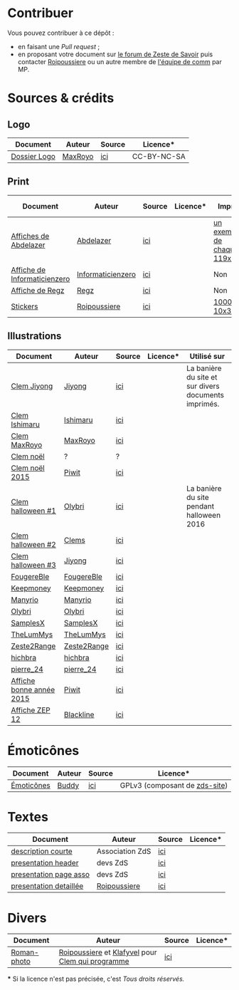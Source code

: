 # Contribuer

Vous pouvez contribuer à ce dépôt :

- en faisant une *Pull request* ;
- en proposant votre document sur [le forum de Zeste de Savoir](https://zestedesavoir.com/forums/) puis contacter [Roipoussiere](https://zestedesavoir.com/membres/voir/Roipoussiere/) ou un autre membre de [l'équipe de comm](https://zestedesavoir.com/pages/contact/) par MP.

# Sources & crédits

## Logo

Document              | Auteur  | Source | Licence*
----------------------|---------|--------|---------
[Dossier Logo](logo/) | [MaxRoyo](https://zestedesavoir.com/membres/voir/MaxRoyo/) | [ici](https://github.com/zestedesavoir/zds-site/tree/dev/assets/images) | CC-BY-NC-SA

## Print

Document                         | Auteur | Source | Licence* | Imprimé | Date d'impression | Imprimé par
---------------------------------|--------|--------|----------|---------|-------------------|------------
[Affiches de Abdelazer](print/affiches/affiches_abdelazer) | [Abdelazer](https://zestedesavoir.com/membres/voir/Abdelazer/) | [ici](https://zestedesavoir.com/forums/sujet/6790/affiches-pour-zeste-de-savoir/?page=8#p124757) | |[un exemplaire de chaque, 119x84cm](https://zestedesavoir.com/forums/sujet/6790/affiches-pour-zeste-de-savoir/?page=8#p130208) | novembre 2016 | [Hugo](https://zestedesavoir.com/membres/voir/Hugo/)
[Affiche de Informaticienzero](print/affiches/affiche_informaticienzero.jpg) | [Informaticienzero](https://zestedesavoir.com/membres/voir/informaticienzero/) | [ici](https://zestedesavoir.com/forums/sujet/6790/affiches-pour-zeste-de-savoir/?page=4#p121686) | | Non | |
[Affiche de Regz](print/affiches/affiche_regz.png) | [Regz](https://zestedesavoir.com/membres/voir/regz/) | [ici](https://zestedesavoir.com/forums/sujet/6790/affiches-pour-zeste-de-savoir/?page=4#p121859) | | Non | |
[Stickers](print/stickers/) | [Roipoussiere](https://zestedesavoir.com/membres/voir/roipoussiere/) | [ici](https://zestedesavoir.com/forums/sujet/2839/des-goodies-pour-zeste-de-savoir/?page=1#p123732) | | [1000 ex., 10x3cm](https://zestedesavoir.com/forums/sujet/2839/des-goodies-pour-zeste-de-savoir/?page=2#p124990) | septembre 2016 | [Roipoussiere](https://zestedesavoir.com/membres/voir/roipoussiere/)

## Illustrations

Document                         | Auteur | Source | Licence* | Utilisé sur
---------------------------------|--------|--------|----------|------------
[Clem Jiyong](illustrations/clem_Jiyong) | [Jiyong](https://zestedesavoir.com/membres/voir/Jiyong/) | [ici](https://zestedesavoir.com/forums/sujet/6790/affiches-pour-zeste-de-savoir/?page=7#p123402) | | La banière du site et sur divers documents imprimés.
[Clem Ishimaru](illustrations/clem_Ishimaru) | [Ishimaru](https://zestedesavoir.com/membres/voir/Ishimaru%20Chiaki/) | [ici](https://zestedesavoir.com/forums/sujet/2689/un-zeste-de-mascotte/?page=5#p94174)| |
[Clem MaxRoyo](illustrations/clem_MaxRoyo) | [MaxRoyo](https://zestedesavoir.com/membres/voir/MaxRoyo/) | [ici](https://zestedesavoir.com/forums/sujet/2689/un-zeste-de-mascotte/#p48459)| |
[Clem noël](illustrations/clem_evenements/clem_noel.png) | ? | ? | |
[Clem noël 2015](illustrations/clem_evenements/clem_noel_2015.png) | [Piwit](https://zestedesavoir.com/membres/voir/Piwit/) | [ici](https://zestedesavoir.com/forums/sujet/2689/un-zeste-de-mascotte/?page=5#p92173)| |
[Clem halloween #1](illustrations/clem_evenements/clem_halloween_1.png) | [Olybri](https://zestedesavoir.com/membres/voir/Olybri/) | [ici](https://zestedesavoir.com/forums/sujet/7050/un-costume-pour-clem/?page=1#p126110)| | La banière du site pendant halloween 2016
[Clem halloween #2](illustrations/clem_evenements/clem_halloween_2.png) | [Clems](https://zestedesavoir.com/membres/voir/Clems/) | [ici](https://zestedesavoir.com/forums/sujet/7050/un-costume-pour-clem/?page=2#p126423)| |
[Clem halloween #3](illustrations/clem_evenements/clem_halloween_3.png) | [Jiyong](https://zestedesavoir.com/membres/voir/Jiyong/) | [ici](https://zestedesavoir.com/forums/sujet/7050/un-costume-pour-clem/?page=2#p127915)| |
[FougereBle](illustrations/clem_evenements/clem_halloween_autres/FougereBle.png) | [FougereBle](https://zestedesavoir.com/membres/voir/FougereBle/) | [ici](https://zestedesavoir.com/forums/sujet/7050/un-costume-pour-clem/?page=1#p125868)| |
[Keepmoney](illustrations/clem_evenements/clem_halloween_autres/Keepmoney.png) | [Keepmoney](https://zestedesavoir.com/membres/voir/Keepmoney/) | [ici](https://zestedesavoir.com/forums/sujet/7050/un-costume-pour-clem/?page=2#p126186)| |
[Manyrio](illustrations/clem_evenements/clem_halloween_autres/Manyrio.png) | [Manyrio](https://zestedesavoir.com/membres/voir/Manyrio/) | [ici](https://zestedesavoir.com/forums/sujet/7050/un-costume-pour-clem/?page=1#p126090)| |
[Olybri](illustrations/clem_evenements/clem_halloween_autres/Olybri.png) | [Olybri](https://zestedesavoir.com/membres/voir/Olybri/) | [ici](https://zestedesavoir.com/forums/sujet/7050/un-costume-pour-clem/?page=1#p126102)| |
[SamplesX](illustrations/clem_evenements/clem_halloween_autres/SamplesX.png) | [SamplesX](https://zestedesavoir.com/membres/voir/SamplesX/) | [ici](https://zestedesavoir.com/forums/sujet/7050/un-costume-pour-clem/?page=2#p126181)| |
[TheLumMys](illustrations/clem_evenements/clem_halloween_autres/TheLumMys.png) | [TheLumMys](https://zestedesavoir.com/membres/voir/TheLumMys/) | [ici](https://zestedesavoir.com/forums/sujet/7050/un-costume-pour-clem/?page=2#p126150)| |
[Zeste2Range](illustrations/clem_evenements/clem_halloween_autres/Zeste2Range.png) | [Zeste2Range](https://zestedesavoir.com/membres/voir/Zeste2Range/) | [ici](https://zestedesavoir.com/forums/sujet/7050/un-costume-pour-clem/?page=1#p126096)| |
[hichbra](illustrations/clem_evenements/clem_halloween_autres/hichbra.png) | [hichbra](https://zestedesavoir.com/membres/voir/hichbra/) | [ici](https://zestedesavoir.com/forums/sujet/7050/un-costume-pour-clem/?page=1#p125906)| |
[pierre_24](illustrations/clem_evenements/clem_halloween_autres/pierre_24.png) | [pierre_24](https://zestedesavoir.com/membres/voir/pierre_24/) | [ici](https://zestedesavoir.com/forums/sujet/7050/un-costume-pour-clem/?page=2#p126208)| |
[Affiche bonne année 2015](illustrations/affiches_web/bonne_annee_2015.jpg) | [Piwit](https://zestedesavoir.com/membres/voir/Piwit/) | [ici](https://zestedesavoir.com/articles/1002/zeste-de-savoir-vous-souhaite-une-bonne-annee-2016/) | |
[Affiche ZEP 12](illustrations/affiches_web/zep12.png) | [Blackline](https://zestedesavoir.com/membres/voir/Blackline/) | [ici](https://zestedesavoir.com/forums/sujet/2689/un-zeste-de-mascotte/?page=4#p73513) | |

# Émoticônes

Document                  | Auteur  | Source | Licence*
--------------------------|---------|--------|---------
[Émoticônes](emoticones/) | [Buddy](https://zestedesavoir.com/membres/voir/Buddy/) | [ici](https://zestedesavoir.com/forums/sujet/538/clem-sur-le-devant-de-la-scene/?page=15#p105025) | GPLv3 (composant de [zds-site](https://github.com/zestedesavoir/zds-site))

# Textes

Document                  | Auteur  | Source | Licence*
--------------------------|---------|--------|---------
[description courte](textes/description_courte_journal_officiel.md) | Association ZdS | [ici](http://www.journal-officiel.gouv.fr/publications/assoc/pdf/2014/0016/JOAFE_PDF_Unitaire_20140016_01712.pdf)|
[presentation header](textes/presentation_header.md) | devs ZdS | [ici](https://zestedesavoir.com/)|
[presentation page asso](textes/presentation_page_asso.md) | devs ZdS | [ici](https://zestedesavoir.com/pages/association/)|
[presentation detaillée](textes/presentation_detaillee.md) | [Roipoussiere](https://zestedesavoir.com/membres/voir/roipoussiere/) | [ici](https://zestedesavoir.com/forums/sujet/6891/les-flyers/?page=3#p125805) |

# Divers

Document                  | Auteur  | Source | Licence*
--------------------------|---------|--------|---------
[Roman-photo](divers/roman-photo_clem/) | [Roipoussiere](https://zestedesavoir.com/membres/voir/roipoussiere/) et [Klafyvel](https://zestedesavoir.com/membres/voir/klafyvel/) pour [Clem qui programme](https://zestedesavoir.com/forums/sujet/7158/appel-a-contribution-pour-un-roman-photo-de-clem/?page=1#p128598) | [ici](https://zestedesavoir.com/forums/sujet/7158/appel-a-contribution-pour-un-roman-photo-de-clem/)|

__*__ Si la licence n'est pas précisée, c'est *Tous droits réservés.*
